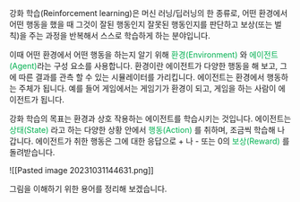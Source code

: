 강화 학습(Reinforcement learning)은 머신 러닝/딥러닝의 한 종류로, 어떤 환경에서 어떤 행동을 했을 때 그것이 잘된 행동인지 잘못된 행동인지를 판단하고 보상(또는 벌칙)을 주는 과정을 반복해서 스스로 학습하게 하는 분야입니다.

이때 어떤 환경에서 어떤 행동을 하는지 알기 위해 <font color="#00b050">환경(Environment)</font> 와 <font color="#00b050">에이전트(Agent)</font>라는 구성 요소를 사용합니다. 환경이란 에이전트가 다양한 행동을 해 보고, 그에 따른 결과를 관측 할 수 있는 시뮬레이터를 가리킵니다. 에이전트는 환경에서 행동하는 주체가 됩니다. 예를 들어 게임에서는 게임기가 환경이 되고, 게임을 하는 사람이 에이전트가 됩니다.

강화 학습의 목표는 환경과 상호 작용하는 에이전트를 학습시키는 것입니다. 에이전트는 <font color="#00b050">상태(State)</font> 라고 하는 다양한 상황 안에서 <font color="#00b050">행동(Action)</font> 를 취하며, 조금씩 학습해 나갑니다. 에이전트가 취한 행동은 그에 대한 응답으로 + 나 - 또는 0의 <font color="#00b050">보상(Reward)</font> 를 돌려받습니다.

![[Pasted image 20231031144631.png]]

그림을 이해하기 위한 용어를 정리해 보겠습니다.

